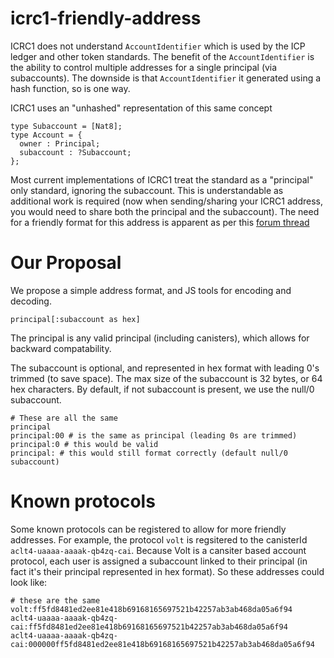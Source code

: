 # icrc1-friendly-address
ICRC1 does not understand `AccountIdentifier` which is used by the ICP ledger and other token standards. The benefit of the `AccountIdentifier` is the ability to control multiple addresses for a single principal (via subaccounts). The downside is that `AccountIdentifier` it generated using a hash function, so is one way.

ICRC1 uses an "unhashed" representation of this same concept
```
type Subaccount = [Nat8];
type Account = {
  owner : Principal;
  subaccount : ?Subaccount;
};
```

Most current implementations of ICRC1 treat the standard as a "principal" only standard, ignoring the subaccount. This is understandable as additional work is required (now when sending/sharing your ICRC1 address, you would need to share both the principal and the subaccount). The need for a friendly format for this address is apparent as per this [forum thread](https://forum.dfinity.org/t/icrc-1-account-human-readable-format/14682/38)

# Our Proposal
We propose a simple address format, and JS tools for encoding and decoding.
```
principal[:subaccount as hex]
```
The principal is any valid principal (including canisters), which allows for backward compatability. 

The subaccount is optional, and represented in hex format with leading 0's trimmed (to save space). The max size of the subaccount is 32 bytes, or 64 hex characters. By default, if not subaccount is present, we use the null/0 subaccount.

```
# These are all the same
principal
principal:00 # is the same as principal (leading 0s are trimmed)
principal:0 # this would be valid
principal: # this would still format correctly (default null/0 subaccount)
```

# Known protocols
Some known protocols can be registered to allow for more friendly addresses. For example, the protocol `volt` is regsitered to the canisterId `aclt4-uaaaa-aaaak-qb4zq-cai`. Because Volt is a cansiter based account protocol, each user is assigned a subaccount linked to their principal (in fact it's their principal represented in hex format). So these addresses could look like:
```
# these are the same
volt:ff5fd8481ed2ee81e418b69168165697521b42257ab3ab468da05a6f94
aclt4-uaaaa-aaaak-qb4zq-cai:ff5fd8481ed2ee81e418b69168165697521b42257ab3ab468da05a6f94
aclt4-uaaaa-aaaak-qb4zq-cai:000000ff5fd8481ed2ee81e418b69168165697521b42257ab3ab468da05a6f94
```

